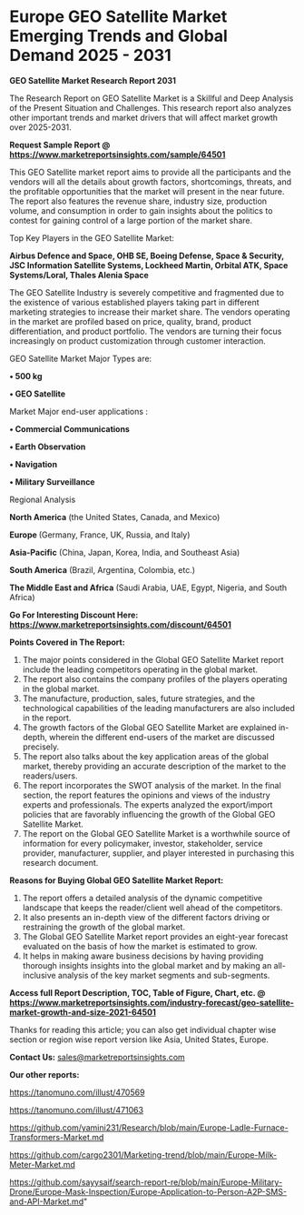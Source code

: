 # Europe GEO Satellite Market Emerging Trends and Global Demand 2025 - 2031

<strong>GEO Satellite Market Research Report 2031</strong>

The Research Report on GEO Satellite Market is a Skillful and Deep Analysis of the Present Situation and Challenges. This research report also analyzes other important trends and market drivers that will affect market growth over 2025-2031.

<strong>Request Sample Report @ <a href=https://www.marketreportsinsights.com/sample/64501>https://www.marketreportsinsights.com/sample/64501</a></strong>

This GEO Satellite market report aims to provide all the participants and the vendors will all the details about growth factors, shortcomings, threats, and the profitable opportunities that the market will present in the near future. The report also features the revenue share, industry size, production volume, and consumption in order to gain insights about the politics to contest for gaining control of a large portion of the market share.

Top Key Players in the GEO Satellite Market:

<strong>Airbus Defence and Space, OHB SE, Boeing Defense, Space & Security, JSC Information Satellite Systems, Lockheed Martin, Orbital ATK, Space Systems/Loral, Thales Alenia Space</strong>

The GEO Satellite Industry is severely competitive and fragmented due to the existence of various established players taking part in different marketing strategies to increase their market share. The vendors operating in the market are profiled based on price, quality, brand, product differentiation, and product portfolio. The vendors are turning their focus increasingly on product customization through customer interaction.

GEO Satellite Market Major Types are:

<strong>• 500 kg

• GEO Satellite</strong>

Market Major end-user applications :

<strong>• Commercial Communications

• Earth Observation

• Navigation

• Military Surveillance</strong>

Regional Analysis

</u><strong><b>North America</b></strong> (the United States, Canada, and Mexico)

<strong><b>Europe </b></strong>(Germany, France, UK, Russia, and Italy)

<strong><b>Asia-Pacific</b></strong> (China, Japan, Korea, India, and Southeast Asia)

<strong><b>South America</b></strong> (Brazil, Argentina, Colombia, etc.)

<strong><b>The Middle East and Africa</b></strong> (Saudi Arabia, UAE, Egypt, Nigeria, and South Africa)

<strong>Go For Interesting Discount Here: <a href=https://www.marketreportsinsights.com/discount/64501>https://www.marketreportsinsights.com/discount/64501</a></strong>

<strong>Points Covered in The Report:</strong>
<ol>
  <li>The major points considered in the Global GEO Satellite Market report include the leading competitors operating in the global market.</li>
  <li>The report also contains the company profiles of the players operating in the global market.</li>
  <li>The manufacture, production, sales, future strategies, and the technological capabilities of the leading manufacturers are also included in the report.</li>
  <li>The growth factors of the Global GEO Satellite Market are explained in-depth, wherein the different end-users of the market are discussed precisely.</li>
  <li>The report also talks about the key application areas of the global market, thereby providing an accurate description of the market to the readers/users.</li>
  <li>The report incorporates the SWOT analysis of the market. In the final section, the report features the opinions and views of the industry experts and professionals. The experts analyzed the export/import policies that are favorably influencing the growth of the Global GEO Satellite Market.</li>
  <li>The report on the Global GEO Satellite Market is a worthwhile source of information for every policymaker, investor, stakeholder, service provider, manufacturer, supplier, and player interested in purchasing this research document.</li>
</ol>
<strong>Reasons for Buying Global GEO Satellite Market Report:</strong>

<ol>
  <li>The report offers a detailed analysis of the dynamic competitive landscape that keeps the reader/client well ahead of the competitors.</li>
  <li>It also presents an in-depth view of the different factors driving or restraining the growth of the global market.</li>
  <li>The Global GEO Satellite Market report provides an eight-year forecast evaluated on the basis of how the market is estimated to grow.</li>
  <li>It helps in making aware business decisions by having providing thorough insights insights into the global market and by making an all-inclusive analysis of the key market segments and sub-segments.</li>
</ol>
<strong>Access full Report Description, TOC, Table of Figure, Chart, etc. @ <a href=https://www.marketreportsinsights.com/industry-forecast/geo-satellite-market-growth-and-size-2021-64501>https://www.marketreportsinsights.com/industry-forecast/geo-satellite-market-growth-and-size-2021-64501</a></strong>


Thanks for reading this article; you can also get individual chapter wise section or region wise report version like Asia, United States, Europe.

<strong>Contact Us:</strong>
sales@marketreportsinsights.com

<strong>Our other reports:</strong>

<a href=https://tanomuno.com/illust/470569>https://tanomuno.com/illust/470569</a>

<a href=https://tanomuno.com/illust/471063>https://tanomuno.com/illust/471063</a>

<a href=https://github.com/yamini231/Research/blob/main/Europe-Ladle-Furnace-Transformers-Market.md>https://github.com/yamini231/Research/blob/main/Europe-Ladle-Furnace-Transformers-Market.md</a>

<a href=https://github.com/cargo2301/Marketing-trend/blob/main/Europe-Milk-Meter-Market.md>https://github.com/cargo2301/Marketing-trend/blob/main/Europe-Milk-Meter-Market.md</a>

<a href=https://github.com/sayysaif/search-report-re/blob/main/Europe-Military-Drone/Europe-Mask-Inspection/Europe-Application-to-Person-A2P-SMS-and-API-Market.md>https://github.com/sayysaif/search-report-re/blob/main/Europe-Military-Drone/Europe-Mask-Inspection/Europe-Application-to-Person-A2P-SMS-and-API-Market.md</a>"
